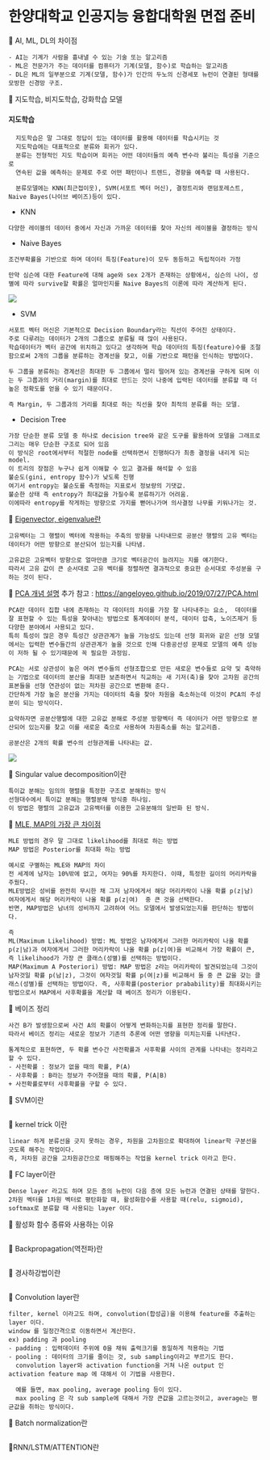 # 한양대학교 인공지능 융합대학원 면접 준비

🧐 AI, ML, DL의 차이점
```
- AI는 기계가 사람을 흉내낼 수 있는 기술 또는 알고리즘
- ML은 전문가가 주는 데이터를 컴퓨터가 기계(모델, 함수)로 학습하는 알고리즘
- DL은 ML의 일부분으로 기계(모델, 함수)가 인간의 두노의 신경세포 뉴런이 연결된 형태를 모방한 신경망 구조.
```
🧐 지도학습, 비지도학습, 강화학습 모델
#### 지도학습
```
  지도학습은 말 그대로 정답이 있는 데이터를 활용해 데이터를 학습시키는 것
  지도학습에는 대표적으로 분류와 회귀가 있다. 
  분류는 전형적인 지도 학습이며 회귀는 어떤 데이터들의 예측 변수라 불리는 특성을 기준으로 
  연속된 값을 예측하는 문제로 주로 어떤 패턴이나 트렌드, 경향을 예측할 때 사용된다.

  분류모델에는 KNN(최근접이웃), SVM(서포트 벡터 머신), 결정트리와 랜덤포레스트, Naive Bayes(나이브 베이즈)등이 있다.
```
- KNN
```
다양한 레이블의 데이터 중에서 자신과 가까운 데이터를 찾아 자신의 레이블을 결정하는 방식
```
- Naive Bayes 
```
조건부확률을 기반으로 하며 데이터 특징(Feature)이 모두 동등하고 독립적이라 가정

만약 심슨에 대한 Feature에 대해 age와 sex 2개가 존재하는 상황에서, 심슨의 나이, 성별에 따라 survive할 확률은 얼마인지를 Naive Bayes의 이론에 따라 계산하게 된다.
```
<img src='https://user-images.githubusercontent.com/79496166/204980854-4ff42f50-f0ed-447b-ad55-e7869acecfcd.png'/>

- SVM
```
서포트 벡터 머신은 기본적으로 Decision Boundary라는 직선이 주어진 상태이다.
주로 다루려는 데이터가 2개의 그룹으로 분류될 때 많이 사용된다.
학습데이터가 벡터 공간에 위치하고 있다고 생각하며 학습 데이터의 특징(feature)수를 조절함으로써 2개의 그룹을 분류하는 경계선을 찾고, 이를 기반으로 패턴을 인식하는 방법이다.

두 그룹을 분류하는 경계선은 최대한 두 그룹에서 멀리 떨어져 있는 경계선을 구하게 되며 이는 두 그룹과의 거리(margin)를 최대로 만드는 것이 나중에 입력된 데이터를 분류할 때 더 높은 정확도를 얻을 수 있기 때문이다.

즉 Margin, 두 그룹과의 거리를 최대로 하는 직선을 찾아 최적의 분류를 하는 모델.
```

- Decision Tree
```
가장 단순한 분류 모델 중 하나로 decision tree와 같은 도구를 활용하여 모델을 그래프로 그리는 매우 단순한 구조로 되어 있음
이 방식은 root에서부터 적절한 node를 선택하면서 진행하다가 최종 결정을 내리게 되는 model.
이 트리의 장점은 누구나 쉽게 이해할 수 있고 결과를 해석할 수 있음
불순도(gini, entropy 함수)가 낮도록 진행
여기서 entropy는 불순도를 측정하는 지표로서 정보량의 기댓값.
불순한 상태 즉 entropy가 최대값을 가질수록 분류하기가 어려움. 
이에따라 entropy를 작게하는 방향으로 가지를 뻗어나가며 의사결정 나무를 키워나가는 것.
```
🧐 [Eigenvector, eigenvalue란](https://bkshin.tistory.com/entry/%EB%A8%B8%EC%8B%A0%EB%9F%AC%EB%8B%9D-19-%ED%96%89%EB%A0%AC)
```
고유벡터는 그 행렬이 벡터에 작용하는 주축의 방향을 나타내므로 공분산 행렬의 고유 벡터는 데이터가 어떤 방향으로 분산되어 있는지를 나타냄.

고유값은 고유벡터 방향으로 얼마만큼 크기로 벡터공간이 늘려지는 지를 얘기한다.
따라서 고유 값이 큰 순서대로 고유 벡터를 정렬하면 결과적으로 중요한 순서대로 주성분을 구하는 것이 된다.
```
🧐 [PCA 개념 설명](https://ddongwon.tistory.com/114)
추가 참고 : https://angeloyeo.github.io/2019/07/27/PCA.html
```
PCA란 데이터 집합 내에 존재하는 각 데이터의 차이를 가장 잘 나타내주는 요소,  데이터를 잘 표현할 수 있는 특성을 찾아내는 방법으로 통계데이터 분석, 데이터 압축, 노이즈제거 등 다양한 분야에서 사용되고 있다.
특히 특성이 많은 경우 특성간 상관관계가 높을 가능성도 있는데 선형 회귀와 같은 선형 모델에서는 입력한 변수들간의 상관관계가 높을 것으로 인해 다중공선성 문제로 모델의 예측 성능이 저하 될 수 있기때문에 꼭 필요한 과정임.

PCA는 서로 상관성이 높은 여러 변수들의 선형조합으로 만든 새로운 변수들로 요약 및 축약하는 기법으로 데이터의 분산을 최대한 보존하면서 직교하는 새 기저(축)을 찾아 고차원 공간의 표본들을 선형 연관성이 없는 저차원 공간으로 변환해 준다. 
간단하게 가장 높은 분산을 가지는 데이터의 축을 찾아 차원을 축소하는데 이것이 PCA의 주성분이 되는 방식이다.

요약하자면 공분산행렬에 대한 고유값 분해로 주성분 방향벡터 즉 데이터가 어떤 방향으로 분산되어 있는지를 찾고 이를 새로운 축으로 사용하여 차원축소를 하는 알고리즘.

공분산은 2개의 확률 변수의 선형관계를 나타내는 값.
```
<img src='https://user-images.githubusercontent.com/79496166/204996171-e2d157ca-2de1-4de8-9c50-d6905161718a.png'/>

🧐 Singular value decomposition이란
```
특이값 분해는 임의의 행렬을 특정한 구조로 분해하는 방식
선형대수에서 특이값 분해는 행렬분해 방식중 하나임.
이 방법은 행렬의 고유값과 고유백터를 이용한 고유분해의 일반화 된 방식.
```
🧐 [MLE, MAP의 가장 큰 차이점](https://niceguy1575.medium.com/mle%EC%99%80-map%EC%9D%98-%EC%B0%A8%EC%9D%B4-7d2cc0bee9c)
```
MLE 방법의 경우 말 그대로 likelihood를 최대로 하는 방법
MAP 방법은 Posterior를 최대화 하는 방법

예시로 구별하는 MLE와 MAP의 차이
전 세계에 남자는 10%밖에 없고, 여자는 90%를 차지한다. 이때, 특정한 길이의 머리카락을 주웠다.
MLE방법은 성비를 완전히 무시한 채 그저 남자에게서 해당 머리카락이 나올 확률 p(z|남)
여자에게서 해당 머리카락이 나올 확률 p(z|여)  중 큰 것을 선택한다.
반면, MAP방법은 남녀의 성비까지 고려하여 어느 모델에서 발생되었는지를 판단하는 방법이다.

즉 
ML(Maximum Likelihood) 방법: ML 방법은 남자에게서 그러한 머리카락이 나올 확률 p(z|남)과 여자에게서 그러한 머리카락이 나올 확률 p(z|여)을 비교해서 가장 확률이 큰, 즉 likelihood가 가장 큰 클래스(성별)를 선택하는 방법이다.
MAP(Maximum A Posteriori) 방법: MAP 방법은 z라는 머리카락이 발견되었는데 그것이 남자것일 확률 p(남|z), 그것이 여자것일 확률 p(여|z)를 비교해서 둘 중 큰 값을 갖는 클래스(성별)를 선택하는 방법이다. 즉, 사후확률(posterior prabability)를 최대화시키는 방법으로서 MAP에서 사후확률을 계산할 때 베이즈 정리가 이용된다.

```
🧐 베이즈 정리
```
사건 B가 발생함으로써 사건 A의 확률이 어떻게 변화하는지를 표현한 정리를 말한다.
따라서 베이즈 정리는 새로운 정보가 기존의 추론에 어떤 영향을 미치는지를 나타낸다.

통계적으로 표현하면, 두 확률 변수간 사전확률과 사후확률 사이의 관계를 나타내는 정리라고 할 수 있다.
- 사전확률 : 정보가 없을 때의 확률, P(A)
- 사후확률 : B라는 정보가 주어졌을 때의 확률, P(A|B)
+ 사전확률로부터 사후확률을 구할 수 있다.
```
🧐 SVM이란
```
```
🧐 kernel trick 이란
```
linear 하게 분류선을 긋지 못하는 경우, 차원을 고차원으로 확대하여 linear학 구분선을 긋도록 해주는 작업이다.
즉, 저차원 공간을 고차원공간으로 매핑해주는 작업을 kernel trick 이라고 한다.
```
🧐 FC layer이란
```
Dense layer 라고도 하며 모든 층의 뉴런이 다음 층에 모든 뉴런과 연결된 상태를 말한다.
2차원 벡터를 1차원 벡터로 평탄화할 때, 활성화함수를 사용할 때(relu, sigmoid), softmax로 분류할 때 사용되는 layer 이다.
```
🧐 활성화 함수 종류와 사용하는 이유
```
```
🧐 Backpropagation(역전파)란
```
```
🧐 경사하강법이란
```

```
🧐 Convolution layer란
```
filter, kernel 이라고도 하며, convolution(합성곱)을 이용해 feature를 추출하는 layer 이다.
window 를 일정간격으로 이동하면서 계산한다.
ex) padding 과 pooling
- padding : 입력데이터 주위에 0을 채워 출력크기를 동일하게 적용하는 기법
- pooling : 데이터의 크기를 줄이는 것, sub sampling이라고 부르기도 한다.
  convolution layer와 activation function을 거쳐 나온 output 인 activation feature map 에 대해서 이 기법을 사용한다.
  
  예를 들면, max pooling, average pooling 등이 있다.
  max pooling 은 각 sub sample에 대해서 가장 큰값을 고르는것이고, average는 평균값을 취하는 방식이다.
```
🧐 Batch normalization란
```
```
🧐RNN/LSTM/ATTENTION란
```
```

